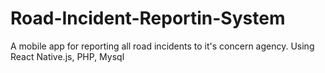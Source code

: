 # Road-Incident-Reportin-System
A mobile app for reporting all road incidents to it's concern agency. Using React Native.js, PHP, Mysql
